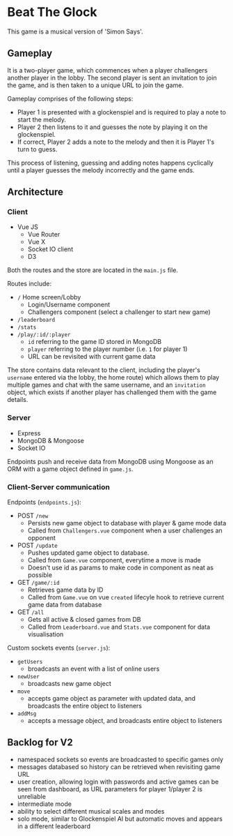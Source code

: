 # Beat The Glock

This game is a musical version of 'Simon Says'. 

## Gameplay

It is a two-player game, which commences when a player challengers another player in the lobby. The second player is sent an invitation to join the game, and is then taken to a unique URL to join the game. 

Gameplay comprises of the following steps:

- Player 1 is presented with a glockenspiel and is required to play a note to start the melody.
- Player 2 then listens to it and guesses the note by playing it on the glockenspiel.
- If correct, Player 2 adds a note to the melody and then it is Player 1's turn to guess. 

This process of listening, guessing and adding notes happens cyclically until a player guesses the melody incorrectly and the game ends.

## Architecture

### Client

- Vue JS
    - Vue Router
    - Vue X
    - Socket IO client
    - D3

Both the routes and the store are located in the `main.js` file. 

Routes include:

- `/` Home screen/Lobby
    - Login/Username component
    - Challengers component (select a challenger to start new game)
- `/leaderboard` 
- `/stats`
- `/play/:id/:player`
    - `id` referring to the game ID stored in MongoDB
    - `player` referring to the player number (i.e. `1` for player 1)
    - URL can be revisited with current game data

The store contains data relevant to the client, including the player's `username` entered via the lobby, the home route) which allows them to play multiple games and chat with the same username, and an `invitation` object, which exists if another player has challenged them with the game details.

### Server

- Express
- MongoDB & Mongoose
- Socket IO

Endpoints push and receive data from MongoDB using Mongoose as an ORM with a game object defined in `game.js`.

### Client-Server communication

Endpoints (`endpoints.js`): 

- POST `/new`
    - Persists new game object to database with player & game mode data
    - Called from `Challengers.vue` component when a user challenges an opponent
- POST `/update`
    - Pushes updated game object to database. 
    - Called from `Game.vue` component, everytime a move is made
    - Doesn't use id as params to make code in component as neat as possible
- GET `/game/:id`
    - Retrieves game data by ID
    - Called from `Game.vue` on vue `created` lifecyle hook to retrieve current game data from database
- GET `/all`
    - Gets all active & closed games from DB
    - Called from `Leaderboard.vue` and `Stats.vue` component for data visualisation

Custom sockets events (`server.js`):

- `getUsers`
    - broadcasts an event with a list of online users
- `newUser`
    - broadcasts new game object
- `move`
    - accepts game object as parameter with updated data, and broadcasts the entire object to listeners
- `addMsg`
    - accepts a message object, and broadcasts entire object to listeners


## Backlog for V2

- namespaced sockets so events are broadcasted to specific games only
- messages databased so history can be retrieved when revisiting game URL
- user creation, allowing login with passwords and active games can be seen from dashboard, as URL parameters for player 1/player 2 is unreliable 
- intermediate mode
- ability to select different musical scales and modes 
- solo mode, similar to Glockenspiel AI but automatic moves and appears in a different leaderboard
